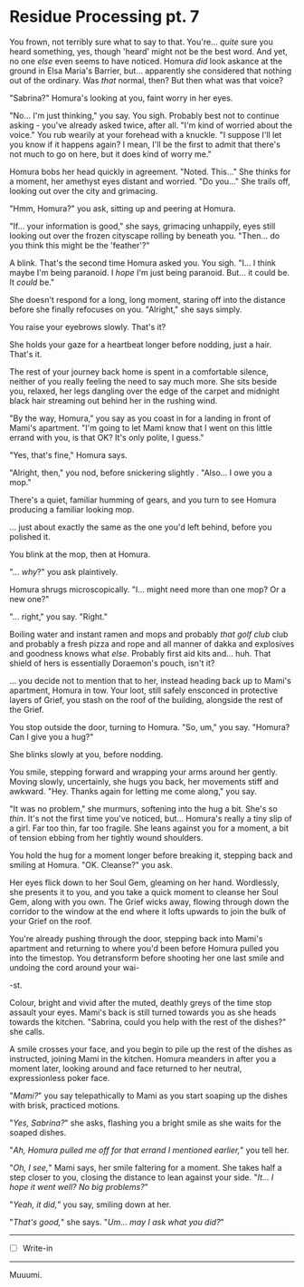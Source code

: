 # Residue Processing pt. 7

You frown, not terribly sure what to say to that. You're... *quite* sure you heard something, yes, though 'heard' might not be the best word. And yet, no one *else* even seems to have noticed. Homura *did* look askance at the ground in Elsa Maria's Barrier, but... apparently she considered that nothing out of the ordinary. Was *that* normal, then? But then what was that voice?

"Sabrina?" Homura's looking at you, faint worry in her eyes.

"No... I'm just thinking," you say. You sigh. Probably best not to continue asking - you've already asked twice, after all. "I'm kind of worried about the voice." You rub wearily at your forehead with a knuckle. "I suppose I'll let you know if it happens again? I mean, I'll be the first to admit that there's not much to go on here, but it does kind of worry me."

Homura bobs her head quickly in agreement. "Noted. This..." She thinks for a moment, her amethyst eyes distant and worried. "Do you..." She trails off, looking out over the city and grimacing.

"Hmm, Homura?" you ask, sitting up and peering at Homura.

"If... your information is good," she says, grimacing unhappily, eyes still looking out over the frozen cityscape rolling by beneath you. "Then... do you think this might be the 'feather'?"

A blink. That's the second time Homura asked you. You sigh. "I... I think maybe I'm being paranoid. I *hope* I'm just being paranoid. But... it could be. It *could* be."

She doesn't respond for a long, long moment, staring off into the distance before she finally refocuses on you. "Alright," she says simply.

You raise your eyebrows slowly. That's it?

She holds your gaze for a heartbeat longer before nodding, just a hair. That's it.

The rest of your journey back home is spent in a comfortable silence, neither of you really feeling the need to say much more. She sits beside you, relaxed, her legs dangling over the edge of the carpet and midnight black hair streaming out behind her in the rushing wind.

"By the way, Homura," you say as you coast in for a landing in front of Mami's apartment. "I'm going to let Mami know that I went on this little errand with you, is that OK? It's only polite, I guess."

"Yes, that's fine," Homura says.

"Alright, then," you nod, before snickering slightly . "Also... I owe you a mop."

There's a quiet, familiar humming of gears, and you turn to see Homura producing a familiar looking mop.

... just about exactly the same as the one you'd left behind, before you polished it.

You blink at the mop, then at Homura.

"... *why*?" you ask plaintively.

Homura shrugs microscopically. "I... might need more than one mop? Or a new one?"

"... right," you say. "Right."

Boiling water and instant ramen and mops and probably *that golf club* club and probably a fresh pizza and rope and all manner of dakka and explosives and goodness knows what *else*. Probably first aid kits and... huh. That shield of hers is essentially Doraemon's pouch, isn't it?

... you decide not to mention that to her, instead heading back up to Mami's apartment, Homura in tow. Your loot, still safely ensconced in protective layers of Grief, you stash on the roof of the building, alongside the rest of the Grief.

You stop outside the door, turning to Homura. "So, um," you say. "Homura? Can I give you a hug?"

She blinks slowly at you, before nodding.

You smile, stepping forward and wrapping your arms around her gently. Moving slowly, uncertainly, she hugs you back, her movements stiff and awkward. "Hey. Thanks again for letting me come along," you say.

"It was no problem," she murmurs, softening into the hug a bit. She's so *thin*. It's not the first time you've noticed, but... Homura's really a tiny slip of a girl. Far too thin, far too fragile. She leans against you for a moment, a bit of tension ebbing from her tightly wound shoulders.

You hold the hug for a moment longer before breaking it, stepping back and smiling at Homura. "OK. Cleanse?" you ask.

Her eyes flick down to her Soul Gem, gleaming on her hand. Wordlessly, she presents it to you, and you take a quick moment to cleanse her Soul Gem, along with you own. The Grief wicks away, flowing through down the corridor to the window at the end where it lofts upwards to join the bulk of your Grief on the roof.

You're already pushing through the door, stepping back into Mami's apartment and returning to where you'd been before Homura pulled you into the timestop. You detransform before shooting her one last smile and undoing the cord around your wai-

\-st.

Colour, bright and vivid after the muted, deathly greys of the time stop assault your eyes. Mami's back is still turned towards you as she heads towards the kitchen. "Sabrina, could you help with the rest of the dishes?" she calls.

A smile crosses your face, and you begin to pile up the rest of the dishes as instructed, joining Mami in the kitchen. Homura meanders in after you a moment later, looking around and face returned to her neutral, expressionless poker face.

"*Mami?*" you say telepathically to Mami as you start soaping up the dishes with brisk, practiced motions.

"*Yes, Sabrina?*" she asks, flashing you a bright smile as she waits for the soaped dishes.

"*Ah, Homura pulled me off for that errand I mentioned earlier,*" you tell her.

"*Oh, I see,*" Mami says, her smile faltering for a moment. She takes half a step closer to you, closing the distance to lean against your side. "*It... I hope it went well? No big problems?*"

"*Yeah, it did,*" you say, smiling down at her.

"*That's good,*" she says. "*Um... may I ask what you did?*"

---

- [ ] Write-in

---

Muuumi.

